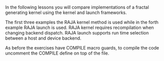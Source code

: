In the following lessons you will compare implementations of a fractal generating kernel
using the kernel and launch frameworks.

The first three examples the RAJA kernel method is used while in the forth example
RAJA launch is used. RAJA kernel requires recompilation when changing backend dispatch.
RAJA launch supports run time selection between a host and device backend. 

As before the exercises have COMPILE macro guards, to compile the code uncomment the 
COMPILE define on top of the file. 
